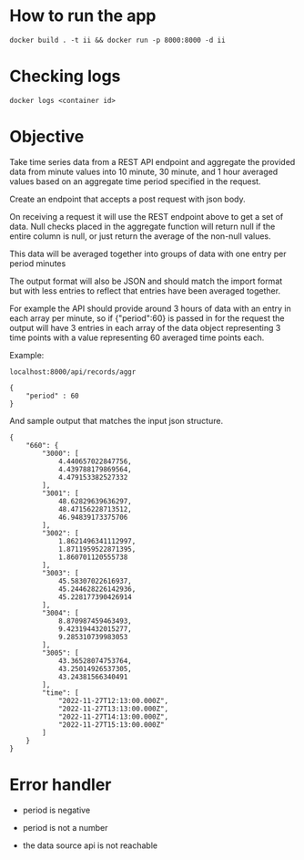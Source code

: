 # How to run the app

```
docker build . -t ii && docker run -p 8000:8000 -d ii
```

# Checking logs
```
docker logs <container id>     
```

# Objective
<p>
Take time series data from a REST API endpoint and aggregate the provided data from minute values into
10 minute, 30 minute, and 1 hour averaged values based on an aggregate time period specified in the
request.

Create an endpoint that accepts a post request with json body. 

On receiving a request it will use the REST endpoint above to get a set of data. Null checks placed in the aggregate function will return null if the entire column is null, or just return the average of the non-null values.

This data will be averaged together into groups of data with one entry per period minutes

The output format will also be JSON and should match the import format but with less entries to
reflect that entries have been averaged together.

For example the API should provide around 3 hours of data with an entry in each array per minute, so if
{&quot;period&quot;:60} is passed in for the request the output will have 3 entries in each array of the data object
representing 3 time points with a value representing 60 averaged time points each.
</p>

Example: 
```
localhost:8000/api/records/aggr
```

```
{
    "period" : 60
}
```

And sample output that matches the input json structure.
```
{
    "660": {
        "3000": [
            4.440657022847756,
            4.439788179869564,
            4.479153382527332
        ],
        "3001": [
            48.62829639636297,
            48.47156228713512,
            46.94839173375706
        ],
        "3002": [
            1.8621496341112997,
            1.8711959522871395,
            1.860701120555738
        ],
        "3003": [
            45.58307022616937,
            45.244628226142936,
            45.228177390426914
        ],
        "3004": [
            8.870987459463493,
            9.423194432015277,
            9.285310739983053
        ],
        "3005": [
            43.36528074753764,
            43.25014926537305,
            43.24381566340491
        ],
        "time": [
            "2022-11-27T12:13:00.000Z",
            "2022-11-27T13:13:00.000Z",
            "2022-11-27T14:13:00.000Z",
            "2022-11-27T15:13:00.000Z"
        ]
    }
}
```

# Error handler
<ul>
<li><p>period is negative</p></li>
<li><p>period is not a number</p></li>
<li><p>the data source api is not reachable</p></li>
</ul>
